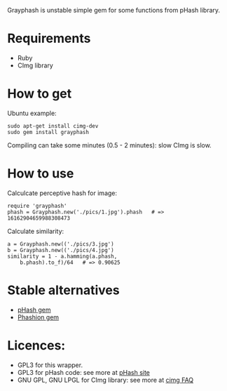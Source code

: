 Grayphash is unstable simple gem for some functions from pHash library.

# Requirements

* Ruby
* CImg library

# How to get

Ubuntu example:
```
sudo apt-get install cimg-dev
sudo gem install grayphash
```
Compiling can take some minutes (0.5 - 2 minutes): slow CImg is slow.

# How to use

Calculcate perceptive hash for image: 
```
require 'grayphash'
phash = Grayphash.new('./pics/1.jpg').phash   # => 16162904659988308473

```

Calculate similarity:
```
a = Grayphash.new(('./pics/3.jpg')
b = Grayphash.new(('./pics/4.jpg')
similarity = 1 - a.hamming(a.phash, 	
 	b.phash).to_f)/64   # => 0.90625
```

# Stable alternatives

* [pHash gem](https://github.com/toy/pHash/)
* [Phashion gem](https://github.com/mperham/phashion/)

# Licences:

* GPL3 for this wrapper.
* GPL3 for pHash code: see more at [pHash site](http://phash.org/licensing/)
* GNU GPL, GNU LPGL for CImg library: see more  at [cimg FAQ](http://cimg.sourceforge.net/reference/group__cimg__faq.html#ssf15)
